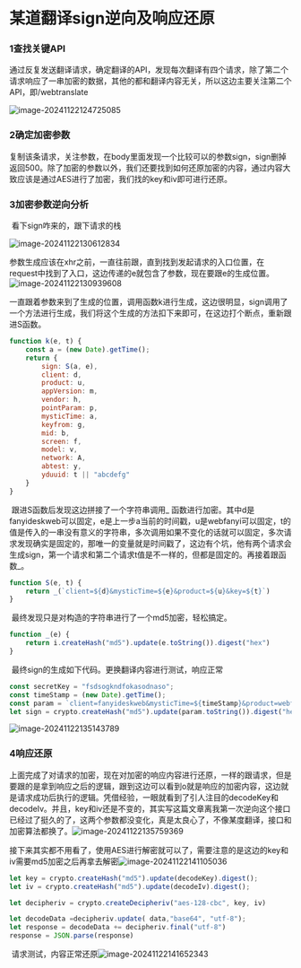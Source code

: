 # 某道翻译sign逆向及响应还原

### 1查找关键API

​	通过反复发送翻译请求，确定翻译的API，发现每次翻译有四个请求，除了第二个请求响应了一串加密的数据，其他的都和翻译内容无关，所以这边主要关注第二个API，即/webtranslate

![image-20241122124725085](E:\学习笔记\LearningDoc\逆向\X道翻译\X道翻译.assets\image-20241122124725085.png)

### 2确定加密参数

​	复制该条请求，关注参数，在body里面发现一个比较可以的参数sign，sign删掉返回500。除了加密的参数以外，我们还要找到如何还原加密的内容，通过内容大致应该是通过AES进行了加密，我们找的key和iv即可进行还原。

### 3加密参数逆向分析

​	看下sign咋来的，跟下请求的栈

![image-20241122130612834](E:\学习笔记\LearningDoc\逆向\X道翻译\X道翻译.assets\image-20241122130612834.png)

​	参数生成应该在xhr之前，一直往前跟，直到找到发起请求的入口位置，在request中找到了入口，这边传递的e就包含了参数，现在要跟e的生成位置。![image-20241122130939608](E:\学习笔记\LearningDoc\逆向\X道翻译\X道翻译.assets\image-20241122130939608.png)

​	一直跟着参数来到了生成的位置，调用函数k进行生成，这边很明显，sign调用了一个方法进行生成，我们将这个生成的方法扣下来即可，在这边打个断点，重新跟进S函数。

```js
function k(e, t) {
    const a = (new Date).getTime();
    return {
        sign: S(a, e),
        client: d,
        product: u,
        appVersion: m,
        vendor: h,
        pointParam: p,
        mysticTime: a,
        keyfrom: g,
        mid: b,
        screen: f,
        model: v,
        network: A,
        abtest: y,
        yduuid: t || "abcdefg"
    }
}
```

​	跟进S函数后发现这边拼接了一个字符串调用_ 函数进行加密。其中d是fanyideskweb可以固定，e是上一步a当前的时间戳，u是webfanyi可以固定，t的值是传入的一串没有意义的字符串，多次调用如果不变化的话就可以固定，多次请求发现确实是固定的，那唯一的变量就是时间戳了，这边有个坑，他有两个请求会生成sign，第一个请求和第二个请求t值是不一样的，但都是固定的。再接着跟函数_。

```js
function S(e, t) {
    return _(`client=${d}&mysticTime=${e}&product=${u}&key=${t}`)
}
```

​	最终发现只是对构造的字符串进行了一个md5加密，轻松搞定。

```js
function _(e) {
    return i.createHash("md5").update(e.toString()).digest("hex")
}
```

​		最终sign的生成如下代码。更换翻译内容进行测试，响应正常

```js
const secretKey = "fsdsogkndfokasodnaso";
const timeStamp = (new Date).getTime();
const param = `client=fanyideskweb&mysticTime=${timeStamp}&product=webfanyi&key=${secretKey}`
let sign = crypto.createHash("md5").update(param.toString()).digest("hex");
```

![image-20241122135143789](E:\学习笔记\LearningDoc\逆向\X道翻译\X道翻译.assets\image-20241122135143789.png)

### 4响应还原	

​	上面完成了对请求的加密，现在对加密的响应内容进行还原，一样的跟请求，但是要跟的是拿到响应之后的逻辑，跟到这边可以看到o就是响应的加密内容，这边就是请求成功后执行的逻辑。凭借经验，一眼就看到了引人注目的decodeKey和decodeIv。并且，key和iv还是不变的，其实写这篇文章离我第一次逆向这个接口已经过了挺久的了，这两个参数都没变化，真是太良心了，不像某度翻译，接口和加密算法都换了。![image-20241122135759369](E:\学习笔记\LearningDoc\逆向\X道翻译\X道翻译.assets\image-20241122135759369.png)

​	接下来其实都不用看了，使用AES进行解密就可以了，需要注意的是这边的key和iv需要md5加密之后再拿去解密![image-20241122141105036](E:\学习笔记\LearningDoc\逆向\X道翻译\X道翻译.assets\image-20241122141105036.png)

```js
let key = crypto.createHash("md5").update(decodeKey).digest();
let iv = crypto.createHash("md5").update(decodeIv).digest();

let decipheriv = crypto.createDecipheriv("aes-128-cbc", key, iv)

let decodeData =decipheriv.update( data,"base64", "utf-8");
let response = decodeData += decipheriv.final("utf-8")
response = JSON.parse(response)
```

​	请求测试，内容正常还原![image-20241122141652343](E:\学习笔记\LearningDoc\逆向\X道翻译\X道翻译.assets\image-20241122141652343.png)